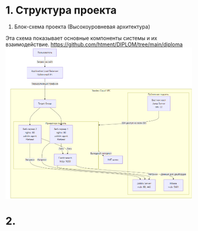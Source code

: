 
# 1. Структура проекта 
1. Блок-схема проекта (Высокоуровневая архитектура)

Эта схема показывает основные компоненты системы и их взаимодействие.
https://github.com/htment/DIPLOM/tree/main/diploma
![alt text](image.png)
# 2. 